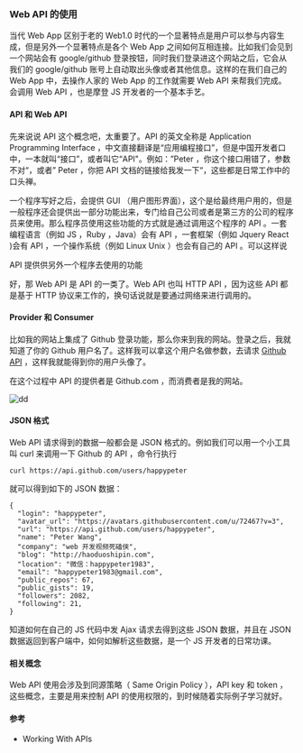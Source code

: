 ### Web API 的使用

当代 Web App 区别于老的 Web1.0 时代的一个显著特点是用户可以参与内容生成，但是另外一个显著特点是各个 Web App 之间如何互相连接。比如我们会见到一个网站会有 google/github 登录按钮，同时我们登录进这个网站之后，它会从我们的 google/github 账号上自动取出头像或者其他信息。这样的在我们自己的 Web App 中，去操作人家的 Web App 的工作就需要 Web API 来帮我们完成。会调用 Web API ，也是摩登 JS 开发者的一个基本手艺。

#### API 和 Web API

先来说说 API 这个概念吧，太重要了。API 的英文全称是 Application Programming Interface ，中文直接翻译是“应用编程接口”，但是中国开发者口中，一本就叫“接口”，或者叫它“API"。例如：”Peter ，你这个接口用错了，参数不对“，或者” Peter ，你把 API 文档的链接给我发一下“，这些都是日常工作中的口头禅。

一个程序写好之后，会提供 GUI （用户图形界面），这个是给最终用户用的，但是一般程序还会提供出一部分功能出来，专门给自己公司或者是第三方的公司的程序员来使用。那么程序员使用这些功能的方式就是通过调用这个程序的 API 。一套编程语言（例如 JS ，Ruby ，Java）会有 API ，一套框架（例如 Jquery React )会有 API ，一个操作系统（例如 Linux Unix ）也会有自己的 API 。可以这样说

API 提供供另外一个程序去使用的功能

好，那 Web API 是 API 的一类了。Web API 也叫 HTTP API ，因为这些 API 都是基于 HTTP 协议来工作的，换句话说就是要通过网络来进行调用的。

#### Provider 和 Consumer

比如我的网站上集成了 Github 登录功能，那么你来到我的网站。登录之后，我就知道了你的 Github 用户名了。这样我可以拿这个用户名做参数，去请求 [Github API](https://api.github.com/) ，这样我就能得到你的用户头像了。

在这个过程中 API 的提供者是 Github.com ，而消费者是我的网站。

![dd](http://o6zn1jujz.bkt.clouddn.com/pic16-1-api.png)

#### JSON 格式

Web API 请求得到的数据一般都会是 JSON 格式的。例如我们可以用一个小工具叫 curl 来调用一下 Github 的 API ，命令行执行

```
curl https://api.github.com/users/happypeter

```
就可以得到如下的 JSON 数据：

```
{
  "login": "happypeter",
  "avatar_url": "https://avatars.githubusercontent.com/u/72467?v=3",
  "url": "https://api.github.com/users/happypeter",
  "name": "Peter Wang",
  "company": "web 开发视频死磕侠",
  "blog": "http://haoduoshipin.com",
  "location": "微信：happypeter1983",
  "email": "happypeter1983@gmail.com",
  "public_repos": 67,
  "public_gists": 19,
  "followers": 2082,
  "following": 21,
}

```
知道如何在自己的 JS 代码中发 Ajax 请求去得到这些 JSON 数据，并且在 JSON 数据返回到客户端中，如何如解析这些数据，是一个 JS 开发者的日常功课。

#### 相关概念

Web API 使用会涉及到同源策略（ Same Origin Policy ），API key 和 token ，这些概念，主要是用来控制 API 的使用权限的，到时候随着实际例子学习就好。

#### 参考

* Working With APIs

